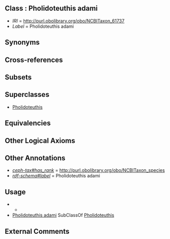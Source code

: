 
## Class : Pholidoteuthis adami

 * *IRI* = http://purl.obolibrary.org/obo/NCBITaxon_61737
 * *Label* = Pholidoteuthis adami

## Synonyms


## Cross-references


## Subsets


## Superclasses

 * [Pholidoteuthis](../../NCBITaxon/36/NCBITaxon_61736.md)

## Equivalencies


## Other Logical Axioms


## Other Annotations

 * *[ceph-tax#has_rank](../../ceph-tax#has/nk/ceph-tax#has_rank.md)* = http://purl.obolibrary.org/obo/NCBITaxon_species
 * *[rdf-schema#label](../../el/rdf-schema#label.md)* = Pholidoteuthis adami

## Usage

 * -
 * [Pholidoteuthis adami](../../NCBITaxon/37/NCBITaxon_61737.md) SubClassOf [Pholidoteuthis](../../NCBITaxon/36/NCBITaxon_61736.md)

## External Comments

